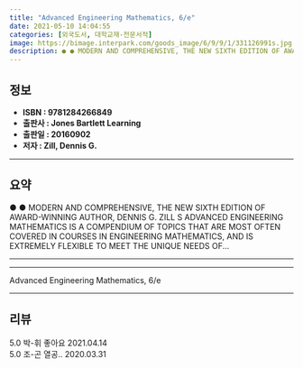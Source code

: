 ```yaml
---
title: "Advanced Engineering Mathematics, 6/e"
date: 2021-05-10 14:04:55
categories: [외국도서, 대학교재-전문서적]
image: https://bimage.interpark.com/goods_image/6/9/9/1/331126991s.jpg
description: ● ● MODERN AND COMPREHENSIVE, THE NEW SIXTH EDITION OF AWARD-WINNING AUTHOR, DENNIS G. ZILL S ADVANCED ENGINEERING MATHEMATICS IS A COMPENDIUM OF TOPICS THAT
---
```


## **정보**

- **ISBN : 9781284266849**
- **출판사 : Jones   Bartlett Learning**
- **출판일 : 20160902**
- **저자 : Zill, Dennis G.**

------



## **요약**

●  ●  MODERN AND COMPREHENSIVE, THE NEW SIXTH EDITION OF AWARD-WINNING AUTHOR, DENNIS G. ZILL S ADVANCED ENGINEERING MATHEMATICS IS A COMPENDIUM OF TOPICS THAT ARE MOST OFTEN COVERED IN COURSES IN ENGINEERING MATHEMATICS, AND IS EXTREMELY FLEXIBLE TO MEET THE UNIQUE NEEDS OF... 

------



------


Advanced Engineering Mathematics, 6/e 

------


## **리뷰** 

5.0 박-휘 좋아요  2021.04.14 <br/>5.0 조-곤 열공.. 2020.03.31 <br/>